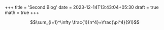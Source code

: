 +++
title = 'Second Blog'
date = 2023-12-14T13:43:04+05:30
draft = true
math = true
+++

$$\sum_{i=1}^\infty \frac{1}{n^4}=\frac{\pi^4}{91}$$